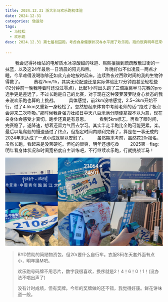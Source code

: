 ```yaml
---
title: 2024.12.31 浙大半马欢乐跑初体验
date: 2024-12-31
categories: 做运动
tags: 
  - 马拉松
  - 欢乐跑
desc: 2024.12.31 第七届校园跑，考虑自身健康状况与水平报了欢乐跑，跑的很爽明年还来😋

---
```


&nbsp;&nbsp;&nbsp;&nbsp;&nbsp;&nbsp;&nbsp;&nbsp;我会记得补给站的电解质水冰凉酸甜的味道、熙熙攘攘到疏疏散散过街的一抹蓝，以及这24年最后一日清晨的阳光和煦。
&nbsp;&nbsp;&nbsp;&nbsp;&nbsp;&nbsp;&nbsp;&nbsp;昨晚好似不似凌晨一两点才睡，今早难得没喝咖啡还如此亢奋地按时起床，连续熬夜过西欧时间的我的生物钟得救了。
&nbsp;&nbsp;&nbsp;&nbsp;&nbsp;&nbsp;&nbsp;&nbsp;赛程7km/1h，其实无论配速还是实际体验比12分钟跑甚至轻松些(12分钟前一晚我睡着时还没过零点)，比起1小时出头跑了三倍距离半马完赛的pro选手更是差远了。不过长跑是自己的比赛，对于现在这种菠萝菠萝哒身心状态的我来说欢乐跑也算的上挑战。
&nbsp;&nbsp;&nbsp;&nbsp;&nbsp;&nbsp;&nbsp;&nbsp;具体感觉，前2km没啥感觉，2.5~3km开始不行，过了4.5km又重新一身轻松了。忽然想起来体育中考前老师的话:“跑过了极点会迎来二次呼吸。”那时候我身强力壮如日中天八百米满分随便拿捏不以为意，现在亲身体会感受才真切。跑步还真是有意思。
&nbsp;&nbsp;&nbsp;&nbsp;&nbsp;&nbsp;&nbsp;&nbsp;看到5km标志，再看了眼时间，完赛稳了。遂降速，想着还留力气回去学习。其实半走半跑比全跑可能更累，楽。最后以龟爬般的慢速通过了终点，但指定时间内顺利完赛了，算是在一事无成的2024年末达成了一点小成就聊以安慰了。
&nbsp;&nbsp;&nbsp;&nbsp;&nbsp;&nbsp;&nbsp;&nbsp;虽然期末考前，虽然花20r报名，虽然长跑，看起来是没苦硬吃。但吃的很爽，明年还想吃😋
&nbsp;&nbsp;&nbsp;&nbsp;&nbsp;&nbsp;&nbsp;&nbsp;2025第一flag: 明年看身体状况和时间宽裕度自主训练吧，不行继续欢乐跑，行就挑战半马！


![](https://raw.githubusercontent.com/YukinoshitaSherry/qycf_picbed/main/img/run1.jpg)

> BYD赞助的简陋物资包，但20r要什么自行车。衣服S码冬天套外面有点小，明年换M吧。
>
> 欢乐跑号码牌不用芯片，数字我很喜欢，换序就是2！4！6！0！1！(没办法不唱出声了)
>
> 没有计时成绩，但有奖牌。今年的奖牌做的还不错，我觉得好康。鲜花饼味道一般。
<br>